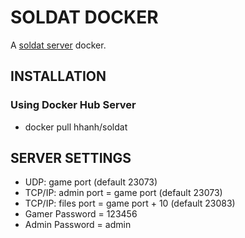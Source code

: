 # SOLDAT DOCKER

A [soldat server](http://soldat.pl/en/downloads/) docker.

## INSTALLATION

### Using Docker Hub Server
- docker pull hhanh/soldat


## SERVER SETTINGS

- UDP: game port (default 23073)
- TCP/IP: admin port = game port (default 23073)
- TCP/IP: files port = game port + 10 (default 23083) 
- Gamer Password = 123456
- Admin Password = admin
